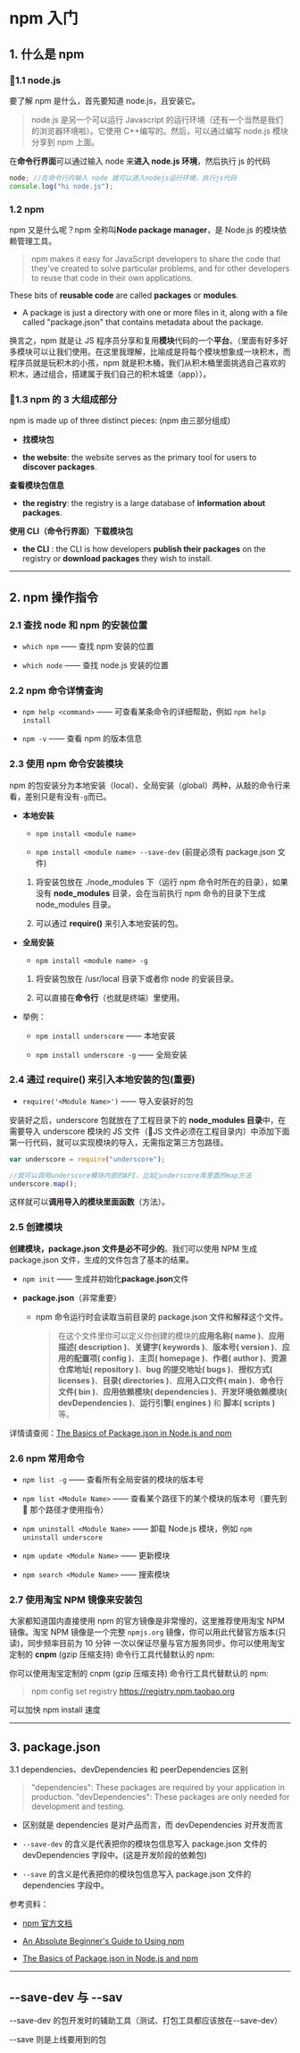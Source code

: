 # npm 入门

## 1. 什么是 npm

### **1.1 node.js**

要了解 npm 是什么，首先要知道 node.js，且安装它。

> node.js 是另一个可以运行 Javascript 的运行环境（还有一个当然是我们的浏览器环境啦）。它使用 C++编写的。然后，可以通过编写 node.js 模块分享到 npm 上面。

在**命令行界面**可以通过输入 node 来**进入 node.js 环境**，然后执行 js 的代码

```js
node; //在命令行内输入 node 就可以进入nodejs运行环境，执行js代码
console.log("hi node.js");
```

### **1.2 npm**

npm 又是什么呢？npm 全称叫**Node package manager**，是 Node.js 的模块依赖管理工具。

> npm makes it easy for JavaScript developers to share the code that they've created to solve particular problems, and for other developers to reuse that code in their own applications.

These bits of **reusable code** are called **packages** or **modules**.

* A package is just a directory with one or more files in it, along with a file called "package.json" that contains metadata about the package.

换言之，npm 就是让 JS 程序员分享和复用**模块**代码的一个**平台**。（里面有好多好多模块可以让我们使用。在这里我理解，比喻成是将每个模块想象成一块积木，而程序员就是玩积木的小孩，npm 就是积木桶，我们从积木桶里面挑选自己喜欢的积木，通过组合，搭建属于我们自己的积木城堡（app））。

### **1.3 npm 的 3 大组成部分**

npm is made up of three distinct pieces: (npm 由三部分组成)

* **找模块包**

- **the website**: the website serves as the primary tool for users to **discover packages**.

**查看模块包信息**

* **the registry**: the registry is a large database of **information about packages**.

**使用 CLI（命令行界面）下载模块包**

* **the CLI** : the CLI is how developers **publish their packages** on the registry or **download packages** they wish to install.

---

## 2. **npm 操作指令**

### 2.1 查找 node 和 npm 的安装位置

* `which npm` —— 查找 npm 安装的位置

* `which node` —— 查找 node.js 安装的位置

### 2.2 npm 命令详情查询

* `npm help <command>` —— 可查看某条命令的详细帮助，例如 `npm help install`

* `npm -v` —— 查看 npm 的版本信息

### 2.3 **使用 npm 命令安装模块**

npm 的包安装分为本地安装（local）、全局安装（global）两种，从敲的命令行来看，差别只是有没有`-g`而已。

* **本地安装**

  * `npm install <module name>`

  * `npm install <module name> --save-dev` (前提必须有 package.json 文件)

  1. 将安装包放在 ./node_modules 下（运行 npm 命令时所在的目录），如果没有 **node_modules** 目录，会在当前执行 npm 命令的目录下生成 node_modules 目录。

  2. 可以通过 **require()** 来引入本地安装的包。

* **全局安装**

  * `npm install <module name> -g`

  1. 将安装包放在 /usr/local 目录下或者你 node 的安装目录。

  2. 可以直接在**命令行**（也就是终端）里使用。

* 举例：

  * `npm install underscore` —— 本地安装

  * `npm install underscore -g` —— 全局安装

### 2.4 通过 **require()** 来引入本地安装的包(**重要**)

* `require('<Module Name>')` —— 导入安装好的包

安装好之后，underscore 包就放在了工程目录下的 **node_modules 目录**中，在需要导入 underscore 模块的 JS 文件（JS 文件必须在工程目录内）中添加下面第一行代码，就可以实现模块的导入，无需指定第三方包路径。

```js
var underscore = require("underscore");

//就可以调用underscore模块内部的API，比如underscore库里面的map方法
underscore.map();
```

这样就可以**调用导入的模块里面函数**（方法）。

### 2.5 **创建模块**

**创建模块，package.json 文件是必不可少的**。我们可以使用 NPM 生成 package.json 文件，生成的文件包含了基本的结果。

* `npm init` —— 生成并初始化**package.json**文件

* **package.json**（非常重要）
  * npm 命令运行时会读取当前目录的 package.json 文件和解释这个文件。
    > 在这个文件里你可以定义你创建的模块的**应用名称( name )**、**应用描述( description )**、**关键字( keywords )**、**版本号( version )**、**应用的配置项( config )**、**主页( homepage )**、**作者( author )**、**资源仓库地址( repository )**、**bug 的提交地址( bugs )**、**授权方式( licenses )**、**目录( directories )**、**应用入口文件( main )**、**命令行文件( bin )**、**应用依赖模块( dependencies )**、**开发环境依赖模块( devDependencies )**、**运行引擎( engines )** 和 **脚本( scripts )** 等。

详情请查阅：[The Basics of Package.json in Node.js and npm](https://nodesource.com/blog/the-basics-of-package-json-in-node-js-and-npm?utm_source=nodeweekly&utm_medium=email)

### 2.6 npm 常用命令

* `npm list -g` —— 查看所有全局安装的模块的版本号

* `npm list <Module Name>` —— 查看某个路径下的某个模块的版本号（要先到  那个路径才使用指令）

* `npm uninstall <Module Name>` —— 卸载 Node.js 模块，例如 `npm uninstall underscore`

* `npm update <Module Name>` —— 更新模块

* `npm search <Module Name>` —— 搜索模块

### 2.7 使用淘宝 NPM 镜像来安装包

大家都知道国内直接使用 npm 的官方镜像是非常慢的，这里推荐使用淘宝 NPM 镜像。淘宝 NPM 镜像是一个完整 `npmjs.org` 镜像，你可以用此代替官方版本(只读)，同步频率目前为 10 分钟 一次以保证尽量与官方服务同步。你可以使用淘宝定制的 **cnpm** (gzip 压缩支持) 命令行工具代替默认的 npm:

你可以使用淘宝定制的 cnpm (gzip 压缩支持) 命令行工具代替默认的 npm:

> npm config set registry https://registry.npm.taobao.org

可以加快 npm install 速度

---

## 3. **package.json**

3.1 dependencies、devDependencies 和 peerDependencies 区别

> "dependencies": These packages are required by your application in production.
> "devDependencies": These packages are only needed for development and testing.

* 区别就是 dependencies 是对产品而言，而 devDependencies 对开发而言

* `--save-dev` 的含义是代表把你的模块包信息写入 package.json 文件的 devDependencies 字段中。(这是开发阶段的依赖包)

* `--save` 的含义是代表把你的模块包信息写入 package.json 文件的 dependencies 字段中。

参考资料：

* [npm 官方文档](https://docs.npmjs.com/getting-started/what-is-npm)
* [An Absolute Beginner's Guide to Using npm](https://nodesource.com/blog/an-absolute-beginners-guide-to-using-npm)

* [The Basics of Package.json in Node.js and npm](https://nodesource.com/blog/the-basics-of-package-json-in-node-js-and-npm?utm_source=nodeweekly&utm_medium=email)

---

## --save-dev 与 --sav

--save-dev 的包开发时的辅助工具（测试、打包工具都应该放在--save-dev）

--save 则是上线要用到的包
